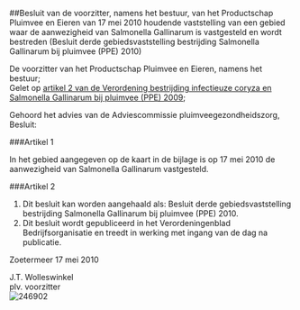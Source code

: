 <meta http-equiv='Content-Type' content='text/html; charset=utf-8' />

##Besluit van de voorzitter, namens het bestuur, van het Productschap Pluimvee en Eieren van 17 mei 2010 houdende vaststelling van een gebied waar de aanwezigheid van Salmonella Gallinarum is vastgesteld en wordt bestreden (Besluit derde gebiedsvaststelling bestrijding Salmonella Gallinarum bij pluimvee (PPE) 2010)

De voorzitter van het Productschap Pluimvee en Eieren, namens het bestuur;  
Gelet op [artikel 2 van de Verordening bestrijding infectieuze coryza en Salmonella Gallinarum bij pluimvee (PPE) 2009](../../../../../../../../../../pbo/verordening/bestrijding/infectieuze/coryza/en/salmonella/gallinarum/bij/etc/BWBR0027187/README.md);

Gehoord het advies van de Adviescommissie pluimveegezondheidszorg,
Besluit:    

###Artikel 1 

In het gebied aangegeven op de kaart in de bijlage is op 17 mei 2010 de aanwezigheid van Salmonella Gallinarum vastgesteld. 

###Artikel 2 

1. Dit besluit kan worden aangehaald als: Besluit derde gebiedsvaststelling bestrijding Salmonella Gallinarum bij pluimvee (PPE) 2010. 
2. Dit besluit wordt gepubliceerd in het Verordeningenblad Bedrijfsorganisatie en treedt in werking met ingang van de dag na publicatie.

Zoetermeer 
17 mei 2010   

J.T. Wolleswinkel  
plv. voorzitter  
![246902](http://wetten.overheid.nl/Illustration/246902)

